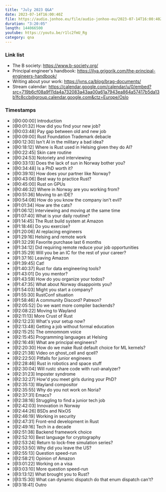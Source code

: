 ```yaml
---
title: "July 2023 Q&A"
date: 2023-07-14T16:00:40Z
file: https://audio.jonhoo.eu/file/audio-jonhoo-eu/2023-07-14T16:00:40Z.mp3
duration: "3:20:05"
length: 144066500
youtube: https://youtu.be/r1lc2fmU_Rg
category: qna
---
```


### Link list

- The B society: <https://www.b-society.org/>
- Principal engineer's handbook: <https://ilya.grigorik.com/the-principal-engineers-handbook/>
- Writing about your work: <https://jvns.ca/blog/brag-documents/>
- Stream calendar: <https://calendar.google.com/calendar/u/0/embed?src=719b6cf08a9f11da4a732083a43aa00a61a7943ea864a57417b5da13b1fc8ccb@group.calendar.google.com&ctz=Europe/Oslo>

### Timestamps

- [@0:00:00] Introduction
- [@0:01:32] How did you find your new job?
- [@0:03:48] Pay gap between old and new job
- [@0:09:00] Rust Foundation Trademark debacle
- [@0:12:30] Isn't AI in the military a bad idea?
- [@0:18:12] Where is Rust used in Helsing given they do AI?
- [@0:22:45] Skin care routine
- [@0:24:53] Notoriety and interviewing
- [@0:33:13] Does the lack of sun in Norway bother you?
- [@0:34:48] Is a PhD worth it?
- [@0:39:10] How does your partner like Norway?
- [@0:43:06] Best way to practice Rust?
- [@0:45:00] Rust on GPUs
- [@0:46:32] Where in Norway are you working from?
- [@0:51:36] Moving to an IDE?
- [@0:54:08] How do you know the company isn't evil?
- [@1:01:34] How are the cats?
- [@1:06:12] Interviewing and moving at the same time
- [@1:07:40] What is your daily routine?
- [@1:14:45] The Rust build system at Amazon
- [@1:18:46] Do you exercise?
- [@1:20:06] AI replacing engineers
- [@1:29:16] Helsing and remote work
- [@1:32:29] Favorite purchase last 6 months
- [@1:34:12] Did requiring remote reduce your job opportunities
- [@1:35:29] Will you be an IC for the rest of your career?
- [@1:37:16] Leaving Amazon
- [@1:39:45] Cat!
- [@1:40:37] Rust for data engineering tools?
- [@1:43:01] Do you mentor?
- [@1:43:59] How do you organize your todos?
- [@1:47:35] What about Norway disappoints you?
- [@1:54:03] Might you start a company?
- [@1:55:30] RustConf situation
- [@1:58:46] A community Discord? Patreon?
- [@2:05:52] Do we want more compiler backends?
- [@2:08:22] Moving to Wayland
- [@2:11:13] More Crust of Rust
- [@2:12:23] What's your setup now?
- [@2:13:48] Getting a job without formal education
- [@2:15:25] The omnomnom voice
- [@2:15:45] Programming languages at Helsing
- [@2:16:49] What are principal engineers?
- [@2:20:30] How do we make Rust default choice for ML kernels?
- [@2:21:38] Video on ghost_cell and qcell?
- [@2:22:50] Pitfalls for junior engineers
- [@2:28:46] Rust in robotics and space stuff
- [@2:30:04] Will rustc share code with rust-analyzer?
- [@2:31:23] Imposter syndrome
- [@2:32:27] How'd you meet girls during your PhD?
- [@2:35:13] Wayland compositor
- [@2:35:55] Why do you not work on Noria?
- [@2:37:31] Emacs?
- [@2:38:16] Struggling to find a junior tech job
- [@2:42:03] Innovation in Norway
- [@2:44:26] BSDs and NixOS
- [@2:46:19] Working in security
- [@2:47:31] Front-end development in Rust
- [@2:49:16] Tech in a decade
- [@2:51:38] Backend framework choice
- [@2:52:10] Best language for cryptography
- [@2:53:24] Return to lock-free simulation series?
- [@2:53:50] Why did you leave the US?
- [@2:55:13] Question speed-run
- [@2:58:21] Opinion of Amazon
- [@3:01:22] Working on a visa
- [@3:03:10] More question speed-run
- [@3:13:12] What brought you to Rust?
- [@3:15:30] What can dynamic dispatch do that enum dispatch can't?
- [@3:18:41] Outro
